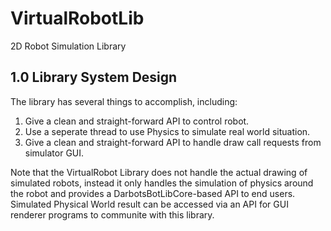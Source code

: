 # VirtualRobotLib
 2D Robot Simulation Library

## 1.0 Library System Design
The library has several things to accomplish, including:
1. Give a clean and straight-forward API to control robot.
2. Use a seperate thread to use Physics to simulate real world situation.
3. Give a clean and straight-forward API to handle draw call requests from simulator GUI.

Note that the VirtualRobot Library does not handle the actual drawing of simulated robots, instead it only handles the simulation of physics around the robot and provides a DarbotsBotLibCore-based API to end users.   
Simulated Physical World result can be accessed via an API for GUI renderer programs to communite with this library.   